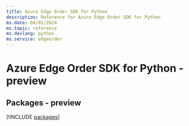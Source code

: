 ```yaml
---
title: Azure Edge Order SDK for Python
description: Reference for Azure Edge Order SDK for Python
ms.date: 04/01/2024
ms.topic: reference
ms.devlang: python
ms.service: edgeorder
---
```

# Azure Edge Order SDK for Python - preview
## Packages - preview
[!INCLUDE [packages](edge-order-index.md)]
